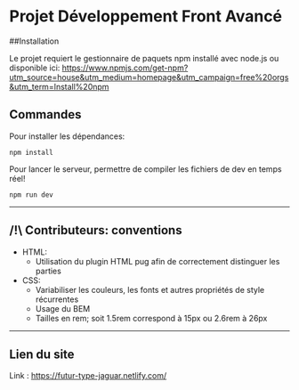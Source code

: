 # Projet Développement Front Avancé

##Installation

Le projet requiert le gestionnaire de paquets npm installé avec node.js ou disponible ici: https://www.npmjs.com/get-npm?utm_source=house&utm_medium=homepage&utm_campaign=free%20orgs&utm_term=Install%20npm

## Commandes

Pour installer les dépendances:
```
npm install
```

Pour lancer le serveur, permettre de compiler les fichiers de dev en temps réel!
```
npm run dev
```


***

## /!\ Contributeurs: conventions
* HTML:
  * Utilisation du plugin HTML pug afin de correctement distinguer les parties
* CSS:
  * Variabiliser les couleurs, les fonts et autres propriétés de style récurrentes
  * Usage du BEM
  * Tailles en rem; soit 1.5rem correspond à 15px ou 2.6rem à 26px
  

***

## Lien du site

Link : https://futur-type-jaguar.netlify.com/

